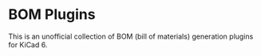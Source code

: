 # BOM Plugins

This is an unofficial collection of BOM (bill of materials) generation plugins
for KiCad 6.
